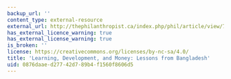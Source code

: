 ```yaml
---
backup_url: ''
content_type: external-resource
external_url: http://thephilanthropist.ca/index.php/phil/article/view/798
has_external_licence_warning: true
has_external_license_warning: true
is_broken: ''
license: https://creativecommons.org/licenses/by-nc-sa/4.0/
title: 'Learning, Development, and Money: Lessons from Bangladesh'
uid: 0876daae-d277-42d7-89b4-f1560f8606d5
---
```

